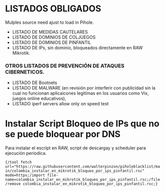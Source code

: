 # LISTADOS OBLIGADOS
Mulples source need ajust to load in Pihole.
- LISTADO DE MEDIDAS CAUTELARES
- LISTADO DE DOMINIOS DE COLJUEGOS
- LISTADO DE DOMINIOS DE PINFANTIL
- LISTADO DE IPs, sin dominio, bloqueados directamente en RAW Mikrotik.

### OTROS LISTADOS DE PREVENCIÓN DE ATAQUES CIBERNETICOS.
- LISTADO DE Bootnets
-  LISTADO DE MALWARE (en revisión por interferir con publicidad sin la cual no funcionan aplicaicones legitimas en los usuarios como Vix, juegos online educativos),
-  LISTADO iperf servers allow only on speed test

# Instalar Script Bloqueo de IPs que no se puede bloquear por DNS
Para instalar el escript en RAW, script de descargay y scheduler para ejecución periodica.

`
{/tool fetch url="https://raw.githubusercontent.com/walterpinzon/piholeblacklist/main/colombia_instalar_en_mikrotik_bloqueo_por_ips_pinfantil.rsc" mode=https;/import file-name=colombia_instalar_en_mikrotik_bloqueo_por_ips_pinfantil.rsc;/file/remove colombia_instalar_en_mikrotik_bloqueo_por_ips_pinfantil.rsc;}
`

#
